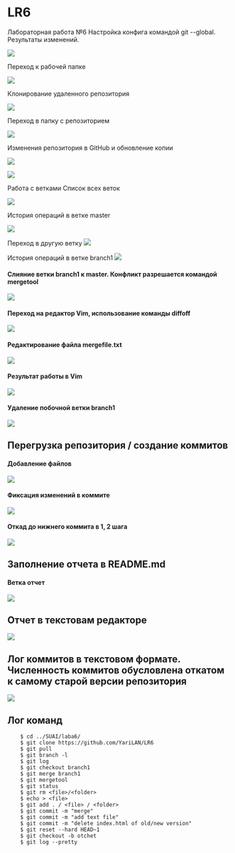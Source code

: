 # LR6
Лабораторная работа №6
Настройка конфига командой git --global. Результаты изменений.

![](ForLABA6/НАЧАло.png)

Переход к рабочей папке

![](ForLABA6/RouteToFile.png)

Клонирование удаленного репозитория

![](ForLABA6/Clone.png)

Переход в папку с репозиторием

![](ForLABA6/AddRepositoryWithReadyFile.png)

 Изменения репозитория в GitHub и обновление копии 

![](ForLABA6/CreateANewFile.png)

![](ForLABA6/GitPullLL.png)

Работа с ветками
 Список всех веток

![](ForLABA6\SPISOk.png)

История операций в ветке master

![](ForLABA6\Story.png)

Переход в другую ветку
![](ForLABA6\Переходнабренч.png)

История операций в ветке branch1
![](ForLABA6\Branch1.png)
#### Слияние ветки branch1 к master. Конфликт разрешается командой mergetool
![](ForLABA6\MErge.png)
#### Переход на редактор Vim, использование команды diffoff
![](ForLABA6\Diff.png)
#### Редактирование файла mergefile.txt
![](ForLABA6\Применениеdiffoff.png)
#### Результат работы в Vim
![](ForLABA6\Результатmergetool.png)
#### Удаление побочной ветки branch1
![](ForLABA6\Удалениеветки.png)
## Перегрузка репозитория / создание коммитов
#### Добавление файлов
![](ForLABA6\Добавлениефайлов.png)
#### Фиксация изменений в коммите
![](ForLABA6\Всекоммиты.png) 
#### Откад до нижнего коммита в 1, 2 шага
![](ForLABA6\Откатдонижнегокоммита.png) 

## Заполнение отчета в README.md
#### Ветка отчет
![](ForLABA6\Отчет.png) 
## Отчет в текстовам редакторе
![](ForLABA6\Работа.png)

## Лог коммитов в текстовом формате. Численность коммитов обусловлена откатом к самому старой версии репозитория
![](ForLABA6\Комитинг.png)

## Лог команд
```
    $ cd ../SUAI/laba6/
    $ git clone https://github.com/YariLAN/LR6
    $ git pull
    $ git branch -l
    $ git log
    $ git checkout branch1
    $ git merge branch1
    $ git mergetool
    $ git status
    $ git rm <file>/<folder>
    $ echo > <file>
    $ git add . / <file> / <folder>
    $ git commit -m "merge"
    $ git commit -m "add text file"
    $ git commit -m "delete index.html of old/new version"
    $ git reset --hard HEAD~1
    $ git checkout -b otchet
    $ git log --pretty 
```
####